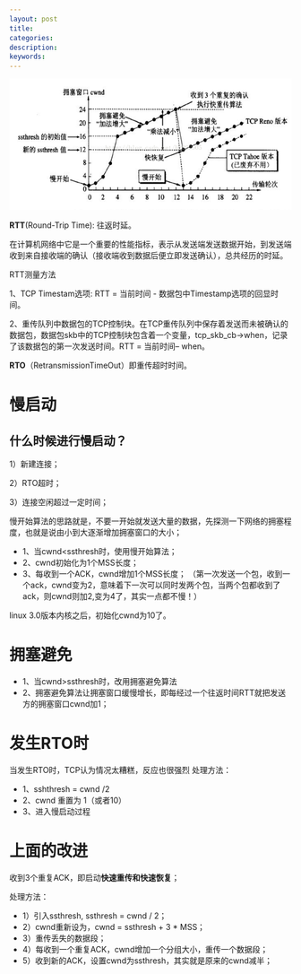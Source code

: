 ```yaml
---
layout: post
title: 
categories: 
description: 
keywords: 
---
```



![](/images/posts/2015-11-11-rongsai-controll.md/1.png)

**RTT**(Round-Trip Time): 往返时延。

在计算机网络中它是一个重要的性能指标，表示从发送端发送数据开始，到发送端收到来自接收端的确认（接收端收到数据后便立即发送确认），总共经历的时延。

RTT测量方法

1、TCP Timestam选项: RTT = 当前时间 -  数据包中Timestamp选项的回显时间。

2、重传队列中数据包的TCP控制块。在TCP重传队列中保存着发送而未被确认的数据包，数据包skb中的TCP控制块包含着一个变量，tcp_skb_cb->when，记录了该数据包的第一次发送时间。RTT = 当前时间– when。

**RTO**（RetransmissionTimeOut）即重传超时时间。



# 慢启动

## 什么时候进行慢启动？

1）新建连接；

2）RTO超时；

3）连接空闲超过一定时间；


慢开始算法的思路就是，不要一开始就发送大量的数据，先探测一下网络的拥塞程度，也就是说由小到大逐渐增加拥塞窗口的大小；

- 1、当cwnd<ssthresh时，使用慢开始算法；
- 2、cwnd初始化为1个MSS长度；
- 3、每收到一个ACK，cwnd增加1个MSS长度；
（第一次发送一个包，收到一个ack，cwnd变为2，意味着下一次可以同时发两个包，当两个包都收到了ack，则cwnd则加2,变为4了，其实一点都不慢！）

linux 3.0版本内核之后，初始化cwnd为10了。



# 拥塞避免

- 1、当cwnd>ssthresh时，改用拥塞避免算法
- 2、拥塞避免算法让拥塞窗口缓慢增长，即每经过一个往返时间RTT就把发送方的拥塞窗口cwnd加1；



# 发生RTO时

当发生RTO时，TCP认为情况太糟糕，反应也很强烈
处理方法：
- 1、sshthresh =  cwnd /2
- 2、cwnd 重置为 1（或者10）
- 3、进入慢启动过程



# 上面的改进

收到3个重复ACK，即启动**快速重传和快速恢复**；

处理方法：
- 1）引入ssthresh, ssthresh = cwnd / 2；
- 2）cwnd重新设为，cwnd = ssthresh + 3 * MSS；
- 3）重传丢失的数据段；
- 4）每收到一个重复ACK，cwnd增加一个分组大小，重传一个数据段；
- 5）收到新的ACK，设置cwnd为ssthresh，其实就是原来的cwnd减半；





